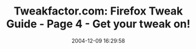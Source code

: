 ---
date: 2004-12-09 16:29:58
link:
  source: delicious
  source_url: https://del.icio.us/roytang
  text: 'Tweakfactor.com: Firefox Tweak Guide - Page 4 - Get your tweak on!'
  url: http://www.tweakfactor.com/articles/tweaks/firefoxtweak/4.html
slug: tweakfactor-com-firefox-tweak-guide-page-4-get-your-tweak-on
source: delicious
tags:
- firefox
- broken-link
title: 'Tweakfactor.com: Firefox Tweak Guide - Page 4 - Get your tweak on!'
---